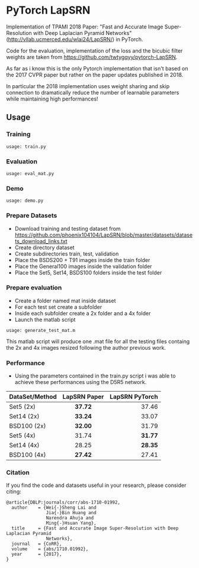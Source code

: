 # PyTorch LapSRN
Implementation of TPAMI 2018 Paper: "Fast and Accurate Image Super-Resolution with Deep Laplacian Pyramid Networks"(http://vllab.ucmerced.edu/wlai24/LapSRN/) in PyTorch.

Code for the evaluation, implementation of the loss and the bicubic filter weights are taken from https://github.com/twtygqyy/pytorch-LapSRN.

As far as i know this is the only Pytorch implementation that isn't based on the 2017 CVPR paper but rather on the paper updates published in 2018.

In particular the 2018 implementation uses weight sharing and skip connection to dramatically reduce the number of learnable parameters while maintaining high performances!

## Usage
### Training
```
usage: train.py
```
### Evaluation
```
usage: eval_mat.py
```

### Demo
```
usage: demo.py
```

### Prepare Datasets
  - Download training and testing dataset from https://github.com/phoenix104104/LapSRN/blob/master/datasets/datasets_download_links.txt
  - Create directory dataset
  - Create subdirectories train, test, validation
  - Place the BSDS200 + T91 images inside the train folder
  - Place the General100 images inside the validation folder
  - Place the Set5, Set14, BSDS100 folders inside the test folder
 
### Prepare evaluation
  - Create a folder named mat inside dataset
  - For each test set create a subfolder
  - Inside each subfolder create a 2x folder and a 4x folder
  - Launch the matlab script
```
usage: generate_test_mat.m
```
This matlab script will produce one .mat file for all the testing files containg the 2x and 4x images resized following the author previous work.

### Performance
- Using the parameters contained in the train.py script i was able to achieve these performances using the D5R5 network.
  
| DataSet/Method        | LapSRN Paper          | LapSRN PyTorch|
| ------------- |:-------------:| -----:|
| Set5 (2x)     | **37.72**      | 37.46 |
| Set14 (2x)    | **33.24**      | 33.07 |
| BSD100 (2x)   | **32.00**      | 31.79 |
| Set5 (4x)     | 31.74      | **31.77** |
| Set14 (4x)    | 28.25      | **28.35** |
| BSD100 (4x)   | **27.42**      | 27.41 |


### Citation

If you find the code and datasets useful in your research, please consider citing:
    
    @article{DBLP:journals/corr/abs-1710-01992,
      author    = {Wei{-}Sheng Lai and
                   Jia{-}Bin Huang and
                   Narendra Ahuja and
                   Ming{-}Hsuan Yang},
      title     = {Fast and Accurate Image Super-Resolution with Deep Laplacian Pyramid
                   Networks},
      journal   = {CoRR},
      volume    = {abs/1710.01992},
      year      = {2017},
    }
